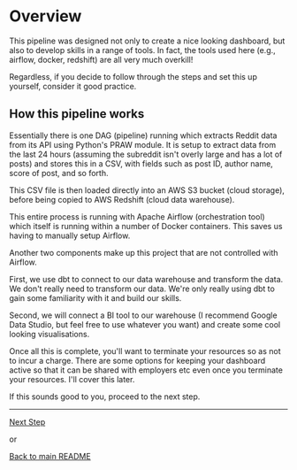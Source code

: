 # Overview

This pipeline was designed not only to create a nice looking dashboard, but also to develop skills in a range of tools. In fact, the tools used here (e.g., airflow, docker, redshift) are all very much overkill!

Regardless, if you decide to follow through the steps and set this up yourself, consider it good practice.

## How this pipeline works

Essentially there is one DAG (pipeline) running which extracts Reddit data from its API using Python's PRAW module. It is setup to extract data from the last 24 hours (assuming the subreddit isn't overly large and has a lot of posts) and stores this in a CSV, with fields such as post ID, author name, score of post, and so forth.

This CSV file is then loaded directly into an AWS S3 bucket (cloud storage), before being copied to AWS Redshift (cloud data warehouse).

This entire process is running with Apache Airflow (orchestration tool) which itself is running within a number of Docker containers. This saves us having to manually setup Airflow. 

Another two components make up this project that are not controlled with Airflow. 

First, we use dbt to connect to our data warehouse and transform the data. We don't really need to transform our data. We're only really using dbt to gain some familiarity with it and build our skills. 

Second, we will connect a BI tool to our warehouse (I recommend Google Data Studio, but feel free to use whatever you want) and create some cool looking visualisations.

Once all this is complete, you'll want to terminate your resources so as not to incur a charge. There are some options for keeping your dashboard active so that it can be shared with employers etc even once you terminate your resources. I'll cover this later.

If this sounds good to you, proceed to the next step.

---

[Next Step](reddit.md)

or

[Back to main README](../README.md)